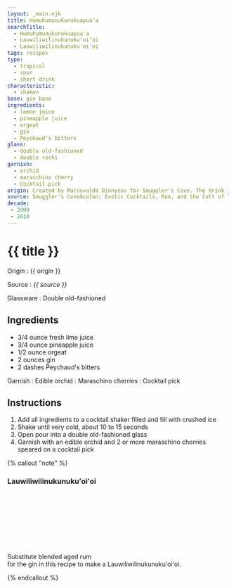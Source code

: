 ```yaml
---
layout: _main.njk
title: Humu­humu­nuku­nuku­apuaʻa
searchTitle:
  - Humu­humu­nuku­nuku­apua'a
  - Lauwiliwilinukunukuʻoiʻoi
  - Lauwiliwilinukunuku'oi'oi
tags: recipes
type:
  - tropical
  - sour
  - short drink
characteristic:
  - shaken
base: gin base
ingredients:
  - lemon juice
  - pineapple juice
  - orgeat
  - gin
  - Peychaud's bitters
glass:
  - double old-fashioned
  - double rocks
garnish:
  - orchid
  - maraschino cherry
  - Cocktail pick
origin: Created by Marcovaldo Dionysos for Smuggler's Cove. The drink is named for the <a href="https://en.wikipedia.org/wiki/Reef_triggerfish" target="_blank" rel="external noopener">Hawaiian state fish</a>.
source: Smuggler's Cove&colon; Exotic Cocktails, Rum, and the Cult of Tiki
decade:
 - 2000
 - 2010
---
```

<!-- markdownlint-disable MD025 -->
# {{ title }}
<!-- markdownlint-disable MD025 -->

Origin
  : {{ origin }}

Source
  : <cite>{{ source }}</cite>

Glassware
  : Double old-fashioned

## Ingredients

* 3/4 ounce fresh lime juice
* 3/4 ounce pineapple juice
* 1/2 ounce orgeat
* 2 ounces gin
* 2 dashes Peychaud's bitters

Garnish
  : Edible orchid
  : Maraschino cherries
  : Cocktail pick

## Instructions

1. Add all ingredients to a cocktail shaker filled and fill with crushed ice
2. Shake until very cold, about 10 to 15 seconds
3. Open pour into a double old-fashioned glass
4. Garnish with an edible orchid and 2 or more maraschino cherries speared on a cocktail pick

<!-- markdownlint-disable MD012 -->
{% callout "note" %}
<!-- markdownlint-enable MD012 -->

### Lauwiliwilinukunukuʻoiʻoi

  Substitute blended aged rum<icon-l space="1em" class="bigger" label="(3)"><span class="with-icon"><svg class="icon"><use href="/assets/images/icons/circle-3.svg#circle-3"></use></svg></span></icon-l> <span class="after-icon"></span>for the gin in this recipe to make a Lauwiliwilinukunukuʻoiʻoi.

{% endcallout %}
